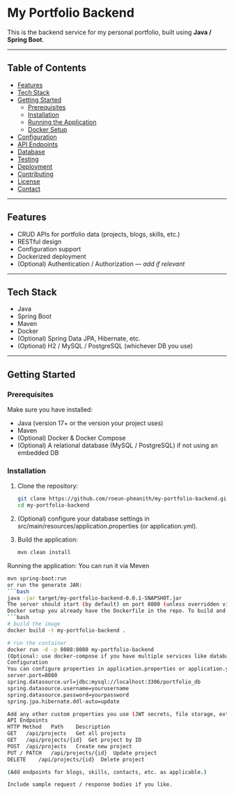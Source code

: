 # My Portfolio Backend

This is the backend service for my personal portfolio, built using **Java / Spring Boot**.

---

## Table of Contents

- [Features](#features)  
- [Tech Stack](#tech-stack)  
- [Getting Started](#getting-started)  
  - [Prerequisites](#prerequisites)  
  - [Installation](#installation)  
  - [Running the Application](#running-the-application)  
  - [Docker Setup](#docker-setup)  
- [Configuration](#configuration)  
- [API Endpoints](#api-endpoints)  
- [Database](#database)  
- [Testing](#testing)  
- [Deployment](#deployment)  
- [Contributing](#contributing)  
- [License](#license)  
- [Contact](#contact)

---

## Features

- CRUD APIs for portfolio data (projects, blogs, skills, etc.)  
- RESTful design  
- Configuration support  
- Dockerized deployment  
- (Optional) Authentication / Authorization — *add if relevant*

---

## Tech Stack

- Java  
- Spring Boot  
- Maven  
- Docker  
- (Optional) Spring Data JPA, Hibernate, etc.  
- (Optional) H2 / MySQL / PostgreSQL (whichever DB you use)  

---

## Getting Started

### Prerequisites

Make sure you have installed:

- Java (version 17+ or the version your project uses)  
- Maven  
- (Optional) Docker & Docker Compose  
- (Optional) A relational database (MySQL / PostgreSQL) if not using an embedded DB  

### Installation

1. Clone the repository:

   ```bash
   git clone https://github.com/roeun-pheanith/my-portfolio-backend.git
   cd my-portfolio-backend
2. (Optional) configure your database settings in
   src/main/resources/application.properties (or application.yml).
3. Build the application:
   ```bash
   mvn clean install
 Running the application:
   You can run it via Meven
   ```bash
   mvn spring-boot:run
  or run the generate JAR:
  ```bash
  java -jar target/my-portfolio-backend-0.0.1-SNAPSHOT.jar
  The server should start (by default) on port 8080 (unless overridden via config).
 Docker setup you already have the Dockerfile in the repo. To build and run with Docker:
  ```bash
  # build the image
  docker build -t my-portfolio-backend .
  
  # run the container
  docker run -d -p 8080:8080 my-portfolio-backend
  (Optional: use docker-compose if you have multiple services like database + backend.)
 Configuration
  You can configure properties in application.properties or application.yml, for example:
  server.port=8080
  spring.datasource.url=jdbc:mysql://localhost:3306/portfolio_db
  spring.datasource.username=yourusername
  spring.datasource.password=yourpassword
  spring.jpa.hibernate.ddl-auto=update

  Add any other custom properties you use (JWT secrets, file storage, external APIs, etc.).
 API Endpoints
  HTTP Method	Path	Description
  GET	/api/projects	Get all projects
  GET	/api/projects/{id}	Get project by ID
  POST	/api/projects	Create new project
  PUT / PATCH	/api/projects/{id}	Update project
  DELETE	/api/projects/{id}	Delete project
  
  (Add endpoints for blogs, skills, contacts, etc. as applicable.)
  
  Include sample request / response bodies if you like.

